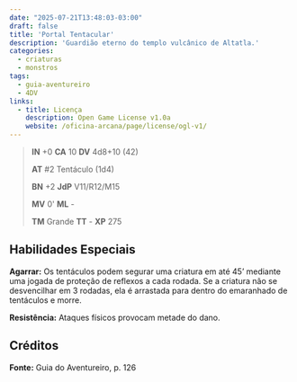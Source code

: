 ```yaml
---
date: "2025-07-21T13:48:03-03:00"
draft: false
title: 'Portal Tentacular'
description: 'Guardião eterno do templo vulcânico de Altatla.'
categories:
  - criaturas
  - monstros
tags:
  - guia-aventureiro
  - 4DV
links:
  - title: Licença
    description: Open Game License v1.0a
    website: /oficina-arcana/page/license/ogl-v1/
---
```


> **IN** +0 **CA** 10 **DV** 4d8+10 (42)
>
> **AT** #2 Tentáculo (1d4)
>
> **BN** +2 **JdP** V11/R12/M15
>
> **MV** 0' **ML** -
>
> **TM** Grande **TT** - **XP** 275

## Habilidades Especiais

**Agarrar:** Os tentáculos podem segurar uma criatura em
até 45’ mediante uma jogada de proteção de reflexos a cada
rodada. Se a criatura não se desvencilhar em 3 rodadas, ela é
arrastada para dentro do emaranhado de tentáculos e morre.

**Resistência:** Ataques físicos provocam metade do dano.

## Créditos

**Fonte:** Guia do Aventureiro, p. 126

